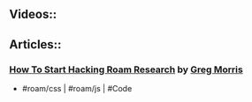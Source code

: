 ## Videos::
## Articles::
### [How To Start Hacking Roam Research](https://gr36.com/how-to-start-hacking-roam-research/) by [Greg Morris](<./Greg Morris.md>)
- #roam/css | #roam/js | #Code